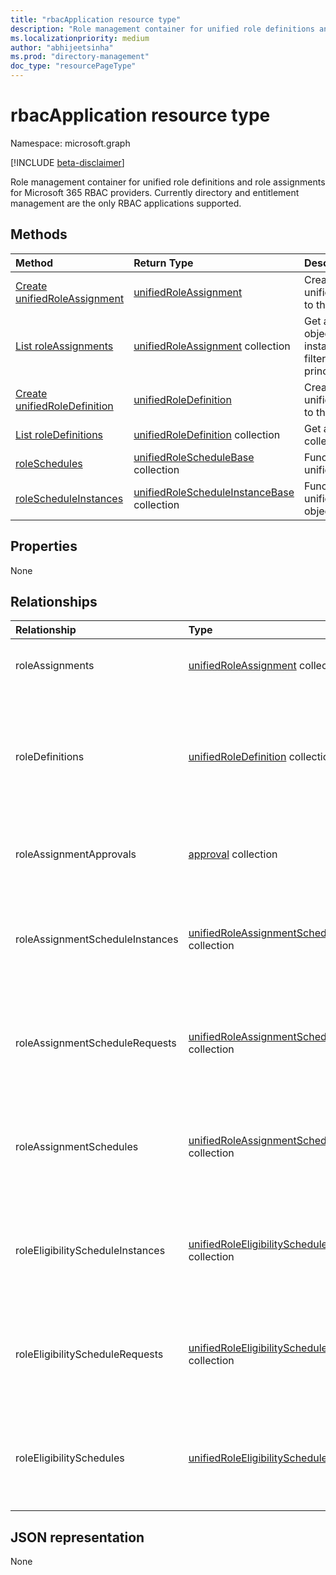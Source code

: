 ```yaml
---
title: "rbacApplication resource type"
description: "Role management container for unified role definitions and role assignments for Microsoft 365 RBAC providers."
ms.localizationpriority: medium
author: "abhijeetsinha"
ms.prod: "directory-management"
doc_type: "resourcePageType"
---
```


# rbacApplication resource type

Namespace: microsoft.graph

[!INCLUDE [beta-disclaimer](../../includes/beta-disclaimer.md)]

Role management container for unified role definitions and role assignments for Microsoft 365 RBAC providers. Currently directory and entitlement management are the only RBAC applications supported.

## Methods

| Method       | Return Type | Description |
|:-------------|:------------|:------------|
| [Create unifiedRoleAssignment](../api/rbacapplication-post-roleassignments.md) | [unifiedRoleAssignment](unifiedroleassignment.md) | Create a new unifiedRoleAssignment by posting to the roleAssignments collection. |
| [List roleAssignments](../api/rbacapplication-list-roleassignments.md) | [unifiedRoleAssignment](unifiedroleassignment.md) collection | Get a unifiedRoleAssignment object collection. Only specific instances can be queried, by filtering on roleDefitionId or principalId. |
| [Create unifiedRoleDefinition](../api/rbacapplication-post-roledefinitions.md) | [unifiedRoleDefinition](unifiedroledefinition.md) | Create a new unifiedRoleDefinition by posting to the roleDefinitions collection. |
| [List roleDefinitions](../api/rbacapplication-list-roledefinitions.md) | [unifiedRoleDefinition](unifiedroledefinition.md) collection | Get a unifiedRoleDefinition object collection. |
| [roleSchedules](../api/rbacapplication-roleschedules.md) | [unifiedRoleScheduleBase](unifiedroleschedulebase.md) collection | Function to retrieve a collection of unifiedRoleScheduleBase objects. |
| [roleScheduleInstances](../api/rbacapplication-rolescheduleinstances.md) | [unifiedRoleScheduleInstanceBase](unifiedrolescheduleinstancebase.md) collection | Function to retrieve a collection of unifiedRoleScheduleInstanceBase objects.  |

## Properties

None

## Relationships
|Relationship|Type|Description|
|:---|:---|:---|
|roleAssignments|[unifiedRoleAssignment](../resources/unifiedroleassignment.md) collection| Resource to grant access to users or groups. |
|roleDefinitions|[unifiedRoleDefinition](../resources/unifiedroledefinition.md) collection| Resource representing the roles allowed by RBAC providers and the permissions assigned to the roles. |
|roleAssignmentApprovals|[approval](../resources/approval.md) collection| Decisions associated with a role assignment approval.|
|roleAssignmentScheduleInstances|[unifiedRoleAssignmentScheduleInstance](../resources/unifiedroleassignmentscheduleinstance.md) collection| Instances for active role assignments through Azure AD Privileged Identity Management.  |
|roleAssignmentScheduleRequests|[unifiedRoleAssignmentScheduleRequest](../resources/unifiedroleassignmentschedulerequest.md) collection| Requests for active role assignments through Azure AD Privileged Identity Management. |
|roleAssignmentSchedules|[unifiedRoleAssignmentSchedule](../resources/unifiedRoleAssignmentSchedule.md) collection| Schedule for active role assignments through Azure AD Privileged Identity Management. |
|roleEligibilityScheduleInstances|[unifiedRoleEligibilityScheduleInstance](../resources/unifiedRoleEligibilityScheduleInstance.md) collection| Instances of eligible role assignments through Azure AD Privileged Identity Management. |
|roleEligibilityScheduleRequests|[unifiedRoleEligibilityScheduleRequest](../resources/unifiedRoleEligibilityScheduleRequest.md) collection| Requests for eligible role assignments through Azure AD Privileged Identity Management. |
|roleEligibilitySchedules|[unifiedRoleEligibilitySchedule](../resources/unifiedRoleEligibilitySchedule.md) collection| Schedule for eligible role assignments through Azure AD Privileged Identity Management. |



## JSON representation

None

<!-- uuid: 16cd6b66-4b1a-43a1-adaf-3a886856ed98
2019-02-04 14:57:30 UTC -->
<!-- {
  "type": "#page.annotation",
  "description": "rbacApplication resource",
  "keywords": "",
  "section": "documentation",
  "tocPath": ""
}-->


